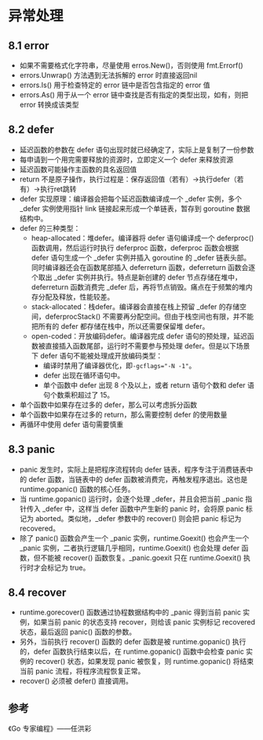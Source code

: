 # 异常处理

## 8.1 error

- 如果不需要格式化字符串，尽量使用 erros.New()，否则使用 fmt.Errorf()
- errors.Unwrap() 方法遇到无法拆解的 error 时直接返回nil
- errors.Is() 用于检查特定的 error 链中是否包含指定的 error 值
- errors.As() 用于从一个 error 链中查找是否有指定的类型出现，如有，则把 error 转换成该类型

## 8.2 defer

- 延迟函数的参数在 defer 语句出现时就已经确定了，实际上是复制了一份参数
- 每申请到一个用完需要释放的资源时，立即定义一个 defer 来释放资源
- 延迟函数可能操作主函数的具名返回值
- return 不是原子操作，执行过程是：保存返回值（若有）->执行defer（若有）->执行ret跳转
- defer 实现原理：编译器会把每个延迟函数编译成一个 _defer 实例，多个 _defer 实例使用指针 link 链接起来形成一个单链表，暂存到 goroutine 数据结构中。
- defer 的三种类型：
  - heap-allocated：堆defer。编译器将 defer 语句编译成一个 deferproc() 函数调用，然后运行时执行 deferproc 函数，deferproc 函数会根据 defer 语句生成一个 \_defer 实例并插入 goroutine 的 \_defer 链表头部。同时编译器还会在函数尾部插入 deferreturn 函数，deferreturn 函数会逐个取出 \_defer 实例并执行。特点是新创建的 defer 节点存储在堆中，deferreturn 函数消费完 \_defer 后，再将节点销毁。痛点在于频繁的堆内存分配及释放，性能较差。
  - stack-allocated：栈defer。编译器会直接在栈上预留 _defer 的存储空间，deferprocStack() 不需要再分配空间。但由于栈空间也有限，并不能把所有的 defer 都存储在栈中，所以还需要保留堆 defer。
  - open-coded：开放编码defer。编译器完成 defer 语句的预处理，延迟函数被直接插入函数尾部，运行时不需要参与预处理 defer。但是以下场景下 defer 语句不能被处理成开放编码类型：
    - 编译时禁用了编译器优化，即`-gcflags="-N -1"`。
    - defer 出现在循环语句中。
    - 单个函数中 defer 出现 8 个及以上，或者 return 语句个数和 defer 语句个数乘积超过了 15。
- 单个函数中如果存在过多的 defer，那么可以考虑拆分函数
- 单个函数中如果存在过多的 return，那么需要控制 defer 的使用数量
- 再循环中使用 defer 语句需要慎重

## 8.3 panic

- panic 发生时，实际上是把程序流程转向 defer 链表，程序专注于消费链表中的 defer 函数，当链表中的 defer 函数被消费完，再触发程序退出。这也是 runtime.gopanic() 函数的核心任务。
- 当 runtime.gopanic() 运行时，会逐个处理 \_defer，并且会把当前 \_panic 指针传入 \_defer 中，这样当 defer 函数中产生新的 panic 时，会将原 panic 标记为 aborted。类似地，\_defer 参数中的 recover() 则会把 panic 标记为 recovered。
- 除了 panic() 函数会产生一个 \_panic 实例，runtime.Goexit() 也会产生一个 \_panic 实例，二者执行逻辑几乎相同，runtime.Goexit() 也会处理 defer 函数，但不能被 recover() 函数恢复。\_panic.goexit 只在 runtime.Goexit() 执行时才会标记为 true。

## 8.4 recover

- runtime.gorecover() 函数通过协程数据结构中的 \_panic 得到当前 panic 实例，如果当前 panic 的状态支持 recover，则给该 panic 实例标记 recovered 状态，最后返回 panic() 函数的参数。
- 另外，当前执行 recover() 函数的 defer 函数是被 runtime.gopanic() 执行的，defer 函数执行结束以后，在 runtime.gopanic() 函数中会检查 panic 实例的 recover() 状态，如果发现 panic 被恢复，则 runtime.gopanic() 将结束当前 panic 流程，将程序流程恢复正常。
- recover() 必须被 defer() 直接调用。


## 参考

《Go 专家编程》——任洪彩
